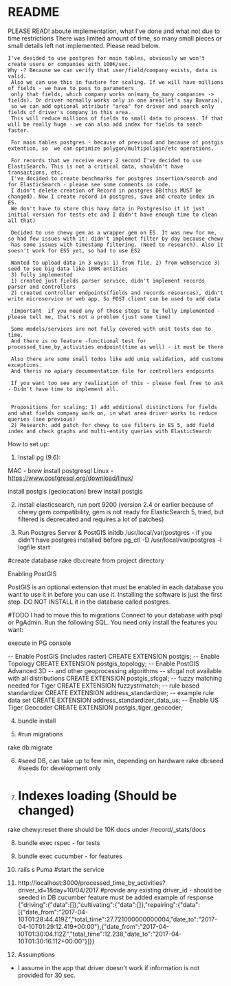 # README
PLEASE READ! aboute implementation, what I've done and what not due to time restrictions
    There was limited amount of time, so many small pieces or small details left not implemented. Please read below. 
    
    I've desided to use postgres for main tables, obviously we won't create users or companies with 100K/sec. 
    Why -? Because we can verify that user/field/company exists, data is valid. 
     Also we can use this in fuuture for scaling. If we will have millions of fields - we have to pass to parameters 
     only that fields, which company works on(many_to_many companies -> fields). Or driver normally works only in one area(let's say Bavaria),
     so we can add optional attributr "area" for driver and search only fields of driver's company in this area. 
     This will reduce millions of fields to small data to process. If that will be really huge - we can also add index for fields to seach faster. 
     
     For main tables postgres - because of previoud and because of postgis extention, so  we can optimize polygon/multipoligin/etc operations. 
     
     For records that we receive every 2 second I've decided to use ElastiSearch. This is not a critical data, shouldn't have transactions, etc.
     I've decided to create benchmarks for postgres insertion/search and for ElasticSearch - please see some comments in code. 
     I didn't delete creation of Record in postgres DB(this MUST be changed). Now I create record in postgres, save and create index in ES. 
     We don't have to store this havy data in Postgres(so it it just initial version for tests etc and I didn't have enough time to clean all that)
     
     Decided to use chewy gem as a wrapper gem on ES. It was new for me, so had few issues with it: didn't implemet filter by day because chewy 
     has some issues with timestamp filtering. (Need to research). Also it soesn't work for ES5 yet, so had to use ES2 
     
     Wanted to upload data in 3 ways: 1) from file, 2) from webservice 3) seed to see big data like 100K entities
     3) fully implemented
     1) created just fields parser service, didn't implement records parser and controllers
     2) created controller endpoints(fields and records resources), didn't write microservice or web app. So POST client can be used to add data
     
     !Important  if you need any of these steps to be fully implemented - please tell me, that's not a problem (just some time)
     
     Some models/services are not fully covered with unit tests due to time. 
     And there is no feature -functional test for processed_time_by_activities endpoint(time as well) - it must be there  
     
     Also there are some small todos like add uniq validation, add custome exceptions. 
     And theris no apiary docummentation file for controllers endpoints 
     
     If you want too see any realization of this - please feel free to ask - Didn't have time to implement all. 
     
     
     Propositions for scaling: 1) add additional distinctions for fields and what fields company work on, in what area driver works to reduce queries (see previous)
     2) Research: add patch for chewy to use filters in ES 5, add field index and check graphs and multi-entity queries with ElasticSearch
     
     
How to set up: 

1) Install pg (9.6):

MAC -  brew install postgresql
Linux - https://www.postgresql.org/download/linux/

install postgis (geolocation) 
brew install postgis

2) install elasticsearch, run port 9200 (version  2.4 or earlier  because of chewy gem compatibility,
 gem is not ready for ElasticSearch 5, tried, but filtered is deprecated and requires a lot of patches)

3) Run Postgres Server & PostGIS
initdb /usr/local/var/postgres - if you didn't have postgres installed before 
pg_ctl -D /usr/local/var/postgres -l logfile start


#create database
rake db:create  from project directory

Enabling PostGIS

PostGIS is an optional extension that must be enabled in each database you want to use it in before you can use it. Installing the software is just the first step. DO NOT INSTALL it in the database called postgres.


#TODO I had to move this to migrations
Connect to your database with psql or PgAdmin. Run the following SQL. You need only install the features you want:

execute in PG console


-- Enable PostGIS (includes raster)
CREATE EXTENSION postgis;
-- Enable Topology
CREATE EXTENSION postgis_topology;
-- Enable PostGIS Advanced 3D 
-- and other geoprocessing algorithms
-- sfcgal not available with all distributions
CREATE EXTENSION postgis_sfcgal;
-- fuzzy matching needed for Tiger
CREATE EXTENSION fuzzystrmatch;
-- rule based standardizer
CREATE EXTENSION address_standardizer;
-- example rule data set
CREATE EXTENSION address_standardizer_data_us;
-- Enable US Tiger Geocoder
CREATE EXTENSION postgis_tiger_geocoder;

4) bundle install

5) #run migrations

rake db:migrate    

6) #seed DB, can take up to few min, depending on hardware
rake db:seed      #seeds for development only

7) # Indexes loading (Should be changed)
rake chewy:reset       there should be 10K docs under /record/_stats/docs

8) bundle exec rspec   - for tests

9) bundle exec cucumber  - for features

10) rails s Puma       #start the service
  
11) http://localhost:3000/processed_time_by_activities?driver_id=1&day=10/04/2017  #provide any existing driver_id - should be seeded in DB
cucumber feature  must be added 
example of response
{"driving":{"data":[]},"cultivating":{"data":[]},"repairing":{"data":[{"date_from":"2017-04-10T01:28:44.419Z","total_time":27.721000000000004,"date_to":"2017-04-10T01:29:12.419+00:00"},{"date_from":"2017-04-10T01:30:04.112Z","total_time":12.238,"date_to":"2017-04-10T01:30:16.112+00:00"}]}}

12) Assumptions 
  - I assume in the app that driver doesn't work if information is not provided for 30 sec. 
 
     

